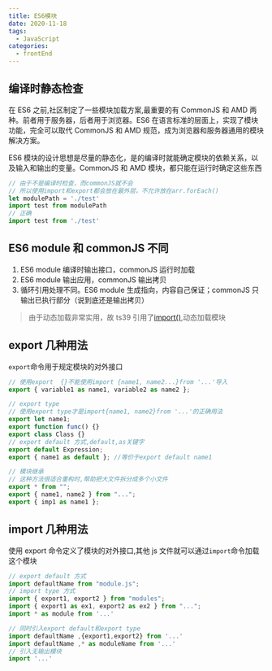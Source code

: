 ```yaml
---
title: ES6模块
date: 2020-11-18
tags:
  - JavaScript
categories:
  - frontEnd
---
```


## 编译时静态检查

在 ES6 之前,社区制定了一些模块加载方案,最重要的有 CommonJS 和 AMD 两种。前者用于服务器，后者用于浏览器。ES6 在语言标准的层面上，实现了模块功能，完全可以取代 CommonJS 和 AMD 规范，成为浏览器和服务器通用的模块解决方案。

ES6 模块的设计思想是尽量的静态化，是的编译时就能确定模块的依赖关系，以及输入和输出的变量。CommonJS 和 AMD 模块，都只能在运行时确定这些东西

```js
// 由于不是编译时检查，而commonJS就不会
// 所以使用import和export都会放在最外层，不允许放在arr.forEach()
let modulePath = './test'
import test from modulePath
// 正确
import test from './test'
```

## ES6 module 和 commonJS 不同

1. ES6 module 编译时输出接口，commonJS 运行时加载
2. ES6 module 输出应用，commonJS 输出拷贝
3. 循环引用处理不同。ES6 module 生成指向，内容自己保证；commonJS 只输出已执行部分（说到底还是输出拷贝）

> 由于动态加载非常实用，故 ts39 引用了[import()](https://github.com/tc39/proposal-dynamic-import),动态加载模块

## export 几种用法

`export`命令用于规定模块的对外接口

```js
// 使用export  {}不能使用import {name1, name2...}from '...'导入
export { variable1 as name1, variable2 as name2 };

// export type
// 使用export type才是import{name1, name2}from '...'的正确用法
export let name1;
export function func() {}
export class Class {}
// export default 方式,default,as关键字
export default Expression;
export { name1 as default }; //等价于export default name1

// 模块继承
// 这种方法很适合重构时,帮助把大文件拆分成多个小文件
export * from "";
export { name1, name2 } from "...";
export { imp1 as name1 };
```

## import 几种用法

使用 export 命令定义了模块的对外接口,其他 js 文件就可以通过`import`命令加载这个模块

```js
// export default 方式
import defaultName from "module.js";
// import type 方式
import { export1, export2 } from "modules";
import { export1 as ex1, export2 as ex2 } from "...";
import * as module from '...'

// 同时引入export default和export type
import defaultName ,{export1,export2} from '...'
import defaultName ,* as moduleName from '...'
// 引入无输出模块
import '...'
```

<!-- TODO:未完待补充 -->
